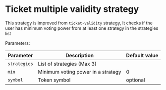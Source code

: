 # Ticket multiple validity strategy

This strategy is improved from `ticket-validity` strategy, It checks if the user has minimum voting power from at least one strategy in the strategies list

Parameters:

| Parameter     | Description                                  | Default value |
| ------------- | ------------------------------------------   | ------------- |
| `strategies`  | List of strategies (Max 3)                   |               |
| `min`         | Minimum voting power in a strategy           | 0             |
| `symbol`      | Token symbol                                 | optional      |
